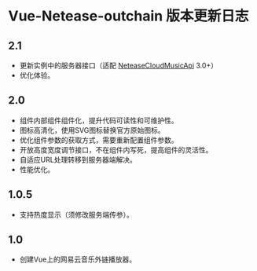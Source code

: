# Vue-Netease-outchain 版本更新日志

## 2.1
* 更新实例中的服务器接口（适配 <a href="https://github.com/Binaryify/NeteaseCloudMusicApi" target="_blank">NeteaseCloudMusicApi</a> 3.0+）
* 优化体验。


## 2.0
* 组件内部组件组件化，提升代码可读性和可维护性。
* 图标高清化，使用SVG图标替换官方原始图标。
* 优化组件参数的获取方式，需要重新配置组件参数。
* 开放高度宽度调节接口，不在组件内写死，提高组件的灵活性。
* 自适应URL处理转移到服务器端解决。
* 性能优化。

## 1.0.5
* 支持热度显示（须修改服务端传参）。

## 1.0
* 创建Vue上的网易云音乐外链播放器。
